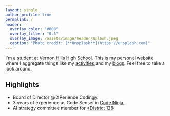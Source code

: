 ```yaml
---
layout: single
author_profile: true
permalink: /
header:
  overlay_color: "#000"
  overlay_filter: "0.5"
  overlay_image: /assets/image/header/splash.jpeg
  caption: "Photo credit: [**Unsplash**](https://unsplash.com)"
---
```

I'm a student at <a href="https://www.d128.org/vhhs" target="_blank" >Vernon Hills High School</a>. This is my personal website where I aggregate things like my <a href="../activities/" >activities</a> and  my <a href="../blogs/" >blogs</a>. Feel free to take a look around.


<section class="highlights">
  <h2>Highlights</h2>
  <!-- Add your resume highlights here. For example: -->
  <ul>
    <li>Board of Director @ XPerience Codingy.</li>
    <li>3 years of experience as Code Sensei in <a href="https://www.codeninjas.com/il-libertyville/" target="_blank"> Code Ninja.</a></li>
    <li>AI strategy committee member for <a href="https://www.d128.org/" target="_blank">>District 128</a></li>
    <!-- Add more highlights as needed -->
  </ul>
</section>
